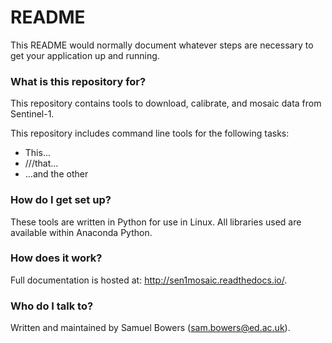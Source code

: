 # README #

This README would normally document whatever steps are necessary to get your application up and running.

### What is this repository for? ###

This repository contains tools to download, calibrate, and mosaic data from Sentinel-1.

This repository includes command line tools for the following tasks:

* This...
* ///that...
* ...and the other

### How do I get set up? ###

These tools are written in Python for use in Linux. All libraries used are available within Anaconda Python.

### How does it work? ###

Full documentation is hosted at: http://sen1mosaic.readthedocs.io/.

### Who do I talk to? ###

Written and maintained by Samuel Bowers (sam.bowers@ed.ac.uk).